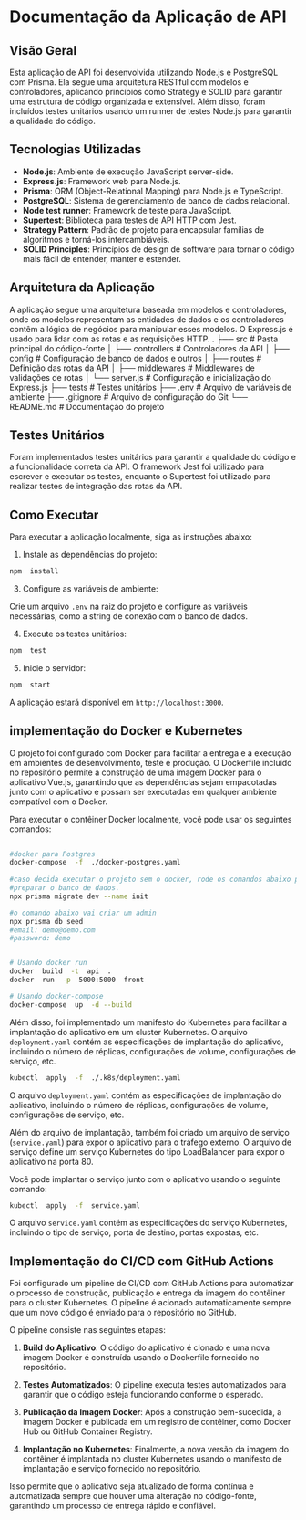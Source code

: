 
# Documentação da Aplicação de API
 
## Visão Geral
 
Esta aplicação de API foi desenvolvida utilizando Node.js e PostgreSQL com Prisma. Ela segue uma arquitetura RESTful com modelos e controladores, aplicando princípios como Strategy e SOLID para garantir uma estrutura de código organizada e extensível. Além disso, foram incluídos testes unitários usando um runner de testes Node.js para garantir a qualidade do código.
 
## Tecnologias Utilizadas
 
-  **Node.js**: Ambiente de execução JavaScript server-side.
-  **Express.js**: Framework web para Node.js.
-  **Prisma**: ORM (Object-Relational Mapping) para Node.js e TypeScript.
-  **PostgreSQL**: Sistema de gerenciamento de banco de dados relacional.
-  **Node test runner**: Framework de teste para JavaScript.
-  **Supertest**: Biblioteca para testes de API HTTP com Jest.
-  **Strategy Pattern**: Padrão de projeto para encapsular famílias de algoritmos e torná-los intercambiáveis.
-  **SOLID Principles**: Princípios de design de software para tornar o código mais fácil de entender, manter e estender.
 
## Arquitetura da Aplicação

A aplicação segue uma arquitetura baseada em modelos e controladores, onde os modelos representam as entidades de dados e os controladores contêm a lógica de negócios para manipular esses modelos. O Express.js é usado para lidar com as rotas e as requisições HTTP.
.
├── src # Pasta principal do código-fonte
│ ├── controllers # Controladores da API
│ ├── config # Configuração de banco de dados e outros
│ ├── routes # Definição das rotas da API
│ ├── middlewares # Middlewares de validações de rotas
│ └── server.js # Configuração e inicialização do Express.js
├── tests # Testes unitários
├── .env # Arquivo de variáveis de ambiente
├── .gitignore # Arquivo de configuração do Git
└── README.md # Documentação do projeto
 
## Testes Unitários
 
Foram implementados testes unitários para garantir a qualidade do código e a funcionalidade correta da API. O framework Jest foi utilizado para escrever e executar os testes, enquanto o Supertest foi utilizado para realizar testes de integração das rotas da API.

## Como Executar
 
Para executar a aplicação localmente, siga as instruções abaixo:
 
1. Instale as dependências do projeto:

```bash
npm  install
```
  3. Configure as variáveis de ambiente:
 
Crie um arquivo `.env` na raiz do projeto e configure as variáveis necessárias, como a string de conexão com o banco de dados.
 
4. Execute os testes unitários:
 
```bash
npm  test
```

5. Inicie o servidor:
 
```bash
npm  start
```
A aplicação estará disponível em `http://localhost:3000`.
 
## implementação do Docker e Kubernetes
 
O projeto foi configurado com Docker para facilitar a entrega e a execução em ambientes de desenvolvimento, teste e produção. O Dockerfile incluído no repositório permite a construção de uma imagem Docker para o aplicativo Vue.js, garantindo que as dependências sejam empacotadas junto com o aplicativo e possam ser executadas em qualquer ambiente compatível com o Docker.
 
Para executar o contêiner Docker localmente, você pode usar os seguintes comandos:
 
```bash
 
#docker para Postgres
docker-compose  -f  ./docker-postgres.yaml
 
#caso decida executar o projeto sem o docker, rode os comandos abaixo para
#preparar o banco de dados.
npx prisma migrate dev --name init

#o comando abaixo vai criar um admin
npx prisma db seed
#email: demo@demo.com
#password: demo


# Usando docker run
docker  build  -t  api  .
docker  run  -p  5000:5000  front

# Usando docker-compose
docker-compose  up  -d --build

```
Além disso, foi implementado um manifesto do Kubernetes para facilitar a implantação do aplicativo em um cluster Kubernetes. O arquivo `deployment.yaml` contém as especificações de implantação do aplicativo, incluindo o número de réplicas, configurações de volume, configurações de serviço, etc.
 
```bash
kubectl  apply  -f  ./.k8s/deployment.yaml
```

O arquivo `deployment.yaml` contém as especificações de implantação do aplicativo, incluindo o número de réplicas, configurações de volume, configurações de serviço, etc.
 
Além do arquivo de implantação, também foi criado um arquivo de serviço (`service.yaml`) para expor o aplicativo para o tráfego externo. O arquivo de serviço define um serviço Kubernetes do tipo LoadBalancer para expor o aplicativo na porta 80.
 
Você pode implantar o serviço junto com o aplicativo usando o seguinte comando:
 
```bash
kubectl  apply  -f  service.yaml
```
 
O arquivo `service.yaml` contém as especificações do serviço Kubernetes, incluindo o tipo de serviço, porta de destino, portas expostas, etc.
 
## Implementação do CI/CD com GitHub Actions
 
Foi configurado um pipeline de CI/CD com GitHub Actions para automatizar o processo de construção, publicação e entrega da imagem do contêiner para o cluster Kubernetes. O pipeline é acionado automaticamente sempre que um novo código é enviado para o repositório no GitHub.
 
O pipeline consiste nas seguintes etapas:
 
1.  **Build do Aplicativo**: O código do aplicativo é clonado e uma nova imagem Docker é construída usando o Dockerfile fornecido no repositório.
 
2.  **Testes Automatizados**: O pipeline executa testes automatizados para garantir que o código esteja funcionando conforme o esperado.
 
3.  **Publicação da Imagem Docker**: Após a construção bem-sucedida, a imagem Docker é publicada em um registro de contêiner, como Docker Hub ou GitHub Container Registry.
 
4.  **Implantação no Kubernetes**: Finalmente, a nova versão da imagem do contêiner é implantada no cluster Kubernetes usando o manifesto de implantação e serviço fornecido no repositório.
 
Isso permite que o aplicativo seja atualizado de forma contínua e automatizada sempre que houver uma alteração no código-fonte, garantindo um processo de entrega rápido e confiável.